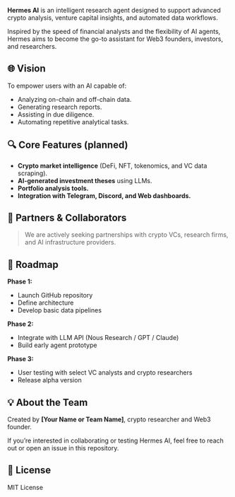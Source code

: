 **Hermes AI** is an intelligent research agent designed to support advanced crypto analysis, venture capital insights, and automated data workflows.

Inspired by the speed of financial analysts and the flexibility of AI agents, Hermes aims to become the go-to assistant for Web3 founders, investors, and researchers.

## 🌐 Vision

To empower users with an AI capable of:
- Analyzing on-chain and off-chain data.
- Generating research reports.
- Assisting in due diligence.
- Automating repetitive analytical tasks.

## 🔍 Core Features (planned)

- **Crypto market intelligence** (DeFi, NFT, tokenomics, and VC data scraping).
- **AI-generated investment theses** using LLMs.
- **Portfolio analysis tools.**
- **Integration with Telegram, Discord, and Web dashboards.**

## 🤝 Partners & Collaborators

> We are actively seeking partnerships with crypto VCs, research firms, and AI infrastructure providers.

## 📅 Roadmap

**Phase 1:**  
- Launch GitHub repository  
- Define architecture  
- Develop basic data pipelines  

**Phase 2:**  
- Integrate with LLM API (Nous Research / GPT / Claude)  
- Build early agent prototype  

**Phase 3:**  
- User testing with select VC analysts and crypto researchers  
- Release alpha version

## 💡 About the Team

Created by **[Your Name or Team Name]**, crypto researcher and Web3 founder.

If you’re interested in collaborating or testing Hermes AI, feel free to reach out or open an issue in this repository.

## 📜 License

MIT License
